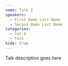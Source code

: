```yaml
---
name: Talk 2
speakers:
  - First Name Last Name
  - Second Name Last Name
categories:
  - Cat A
  - Talk
hide: true
---
```


Talk description goes here